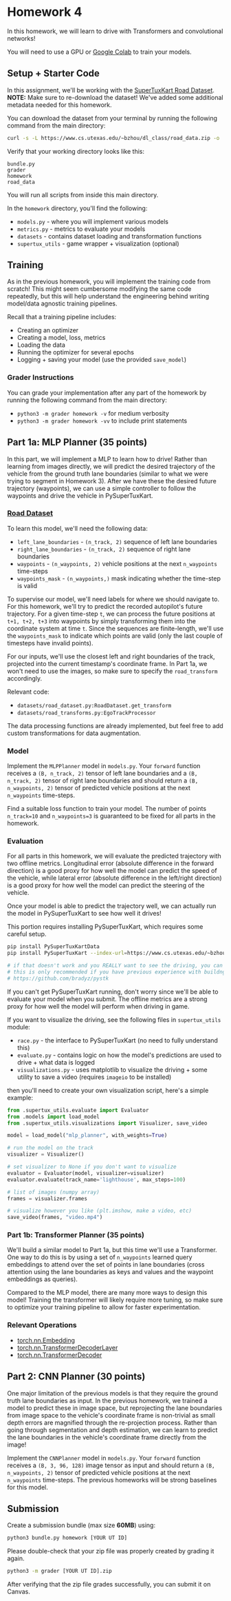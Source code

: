 # Homework 4

In this homework, we will learn to drive with Transformers and convolutional networks!

You will need to use a GPU or [Google Colab](https://colab.research.google.com/) to train your models.

## Setup + Starter Code

In this assignment, we'll be working with the [SuperTuxKart Road Dataset](https://www.cs.utexas.edu/~bzhou/dl_class/road_data.zip).
**NOTE:** Make sure to re-download the dataset! We've added some additional metadata needed for this homework.

You can download the dataset from your terminal by running the following command from the main directory:
```bash
curl -s -L https://www.cs.utexas.edu/~bzhou/dl_class/road_data.zip -o ./road_data.zip && unzip -qo road_data.zip
```

Verify that your working directory looks like this: 
```
bundle.py
grader
homework
road_data
```
You will run all scripts from inside this main directory.

In the `homework` directory, you'll find the following:
- `models.py` - where you will implement various models
- `metrics.py` - metrics to evaluate your models
- `datasets` - contains dataset loading and transformation functions
- `supertux_utils` - game wrapper + visualization (optional)

## Training

As in the previous homework, you will implement the training code from scratch!
This might seem cumbersome modifying the same code repeatedly, but this will help understand the engineering behind writing model/data agnostic training pipelines.

Recall that a training pipeline includes:
* Creating an optimizer
* Creating a model, loss, metrics
* Loading the data
* Running the optimizer for several epochs
* Logging + saving your model (use the provided `save_model`)

### Grader Instructions

You can grade your implementation after any part of the homework by running the following command from the main directory:
- `python3 -m grader homework -v` for medium verbosity
- `python3 -m grader homework -vv` to include print statements

## Part 1a: MLP Planner (35 points)

In this part, we will implement a MLP to learn how to drive!
Rather than learning from images directly, we will predict the desired trajectory of the vehicle from the ground truth lane boundaries (similar to what we were trying to segment in Homework 3).
After we have these the desired future trajectory (waypoints), we can use a simple controller to follow the waypoints and drive the vehicle in PySuperTuxKart.

### [Road Dataset](https://www.cs.utexas.edu/~bzhou/dl_class/road_data.zip)

To learn this model, we'll need the following data:
* `left_lane_boundaries` - `(n_track, 2)` sequence of left lane boundaries
* `right_lane_boundaries` - `(n_track, 2)` sequence of right lane boundaries
* `waypoints` - `(n_waypoints, 2)` vehicle positions at the next `n_waypoints` time-steps
* `waypoints_mask` - `(n_waypoints,)` mask indicating whether the time-step is valid

To supervise our model, we'll need labels for where we should navigate to.
For this homework, we'll try to predict the recorded autopilot's future trajectory.
For a given time-step `t`, we can process the future positions at `t+1, t+2, t+3` into waypoints by simply transforming them into the coordinate system at time `t`.
Since the sequences are finite-length, we'll use the `waypoints_mask` to indicate which points are valid (only the last couple of timesteps have invalid points).

For our inputs, we'll use the closest left and right boundaries of the track, projected into the current timestamp's coordinate frame.
In Part 1a, we won't need to use the images, so make sure to specify the `road_transform` accordingly.

Relevant code:
* `datasets/road_dataset.py:RoadDataset.get_transform`
* `datasets/road_transforms.py:EgoTrackProcessor`

The data processing functions are already implemented, but feel free to add custom transformations for data augmentation.

### Model

Implement the `MLPPlanner` model in `models.py`.
Your `forward` function receives a `(B, n_track, 2)` tensor of left lane boundaries and a `(B, n_track, 2)` tensor of right lane boundaries and should return a `(B, n_waypoints, 2)` tensor of predicted vehicle positions at the next `n_waypoints` time-steps.

Find a suitable loss function to train your model.
The number of points `n_track=10` and `n_waypoints=3` is guaranteed to be fixed for all parts in the homework.

### Evaluation

For all parts in this homework, we will evaluate the predicted trajectory with two offline metrics.
Longitudinal error (absolute difference in the forward direction) is a good proxy for how well the model can predict the speed of the vehicle, while lateral error (absolute difference in the left/right direction) is a good proxy for how well the model can predict the steering of the vehicle.

Once your model is able to predict the trajectory well, we can actually run the model in PySuperTuxKart to see how well it drives!

This portion requires installing PySuperTuxKart, which requires some careful setup.
```bash
pip install PySuperTuxKartData
pip install PySuperTuxKart --index-url=https://www.cs.utexas.edu/~bzhou/dl_class/pystk

# if that doesn't work and you REALLY want to see the driving, you can try building for source
# this is only recommended if you have previous experience with buildng python/c++ packages
# https://github.com/bradyz/pystk
```

If you can't get PySuperTuxKart running, don't worry since we'll be able to evaluate your model when you submit.
The offline metrics are a strong proxy for how well the model will perform when driving in game.

If you want to visualize the driving, see the following files in `supertux_utils` module:
* `race.py` - the interface to PySuperTuxKart (no need to fully understand this)
* `evaluate.py` - contains logic on how the model's predictions are used to drive + what data is logged
* `visualizations.py` - uses matplotlib to visualize the driving + some utility to save a video (requires `imageio` to be installed)

then you'll need to create your own visualization script, here's a simple example:
```python
from .supertux_utils.evaluate import Evaluator
from .models import load_model
from .supertux_utils.visualizations import Visualizer, save_video

model = load_model("mlp_planner", with_weights=True)

# run the model on the track
visualizer = Visualizer()

# set visualizer to None if you don't want to visualize
evaluator = Evaluator(model, visualizer=visualizer)
evaluator.evaluate(track_name='lighthouse', max_steps=100)

# list of images (numpy array)
frames = visualizer.frames

# visualize however you like (plt.imshow, make a video, etc)
save_video(frames, "video.mp4")
```

### Part 1b: Transformer Planner (35 points)

We'll build a similar model to Part 1a, but this time we'll use a Transformer.
One way to do this is by using a set of `n_waypoints` learned query embeddings to attend over the set of points in lane boundaries (cross attention using the lane boundaries as keys and values and the waypoint embeddings as queries).

Compared to the MLP model, there are many more ways to design this model!
Training the transformer will likely require more tuning, so make sure to optimize your training pipeline to allow for faster experimentation.

### Relevant Operations
- [torch.nn.Embedding](https://pytorch.org/docs/stable/generated/torch.nn.Embedding.html)
- [torch.nn.TransformerDecoderLayer](https://pytorch.org/docs/stable/generated/torch.nn.TransformerDecoderLayer.html)
- [torch.nn.TransformerDecoder](https://pytorch.org/docs/stable/generated/torch.nn.TransformerDecoder.html)

## Part 2: CNN Planner (30 points)

One major limitation of the previous models is that they require the ground truth lane boundaries as input.
In the previous homework, we trained a model to predict these in image space, but reprojecting the lane boundaries from image space to the vehicle's coordinate frame is non-trivial as small depth errors are magnified through the re-projection process.
Rather than going through segmentation and depth estimation, we can learn to predict the lane boundaries in the vehicle's coordinate frame directly from the image!

Implement the `CNNPlanner` model in `models.py`.
Your `forward` function receives a `(B, 3, 96, 128)` image tensor as input and should return a `(B, n_waypoints, 2)` tensor of predicted vehicle positions at the next `n_waypoints` time-steps.
The previous homeworks will be strong baselines for this model.

## Submission

Create a submission bundle (max size **60MB**) using:
```bash
python3 bundle.py homework [YOUR UT ID]
```

Please double-check that your zip file was properly created by grading it again.
```bash
python3 -m grader [YOUR UT ID].zip
```
After verifying that the zip file grades successfully, you can submit it on Canvas.
